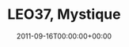 ---
templateKey: event
guid: 08966d07-6eab-11ea-99c5-002590d1d1b0
date: 2011-09-16T00:00:00+00:00
eventTime: 'none'
title: LEO37, Mystique
artist: LEO37
city: Taipei
venue: Mystique
group: LEO37
---